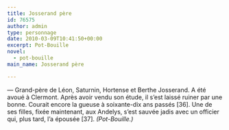```yaml
---
title: Josserand père
id: 76575
author: admin
type: personnage
date: 2010-03-09T10:41:50+00:00
excerpt: Pot-Bouille
novel:
  - pot-bouille
main_name: Josserand père

---
```

— Grand-père de Léon, Saturnin, Hortense et Berthe Josserand. A été avoué à Clermont. Après avoir vendu son étude, il s&rsquo;est laissé ruiner par une bonne. Courait encore la gueuse à soixante-dix ans passés [36]. Une de ses filles, fixée maintenant, aux Andelys, s&rsquo;est sauvée jadis avec un officier qui, plus tard, l&rsquo;a épousée [37]. _(Pot-Bouille.)_